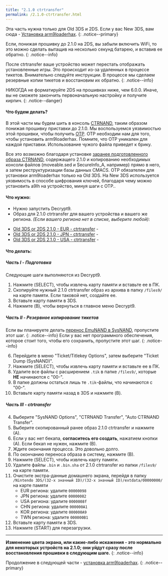 ```yaml
---
title: "2.1.0 ctrtransfer"
permalink: /2.1.0-ctrtransfer.html
---
```


Эта часть нужна только для Old 3DS и 2DS. Если у вас New 3DS, вам сюда - [Установка arm9loaderhax](installing-arm9loaderhax).
{: .notice--primary}

Если, понижая прошивку до 2.1.0 на 2DS, вы забыли включить WiFi, то это можно сделать вытащив на несколько секунд батарею, и вставив ее обратно. 
{: .notice--info}

После ctrtransfer ваше устройство может перестать отображать установленные игры. Это происходит из-за удаленных в процессе тикетов. Внимательно следуйте инструкции. В процессе мы сделаем резервные копии тикетов и восстановим их обратно. 
{: .notice--info}

НИКОГДА не форматируйте 2DS на прошивках ниже, чем 6.0.0. Иначе, вы не сможете закончить первоначальную настройку и получите кирпич.
{: .notice--danger}

#### Что будем делать?

В этой части мы будем шить в консоль [CTRNAND](https://www.3dbrew.org/wiki/Flash_Filesystem#CTR_partition), таким образом понижая прошивку приставки до 2.1.0. Мы воспользуемся уязвимостью этой прошивки, чтобы получить [OTP](otp-info). OTP необходим нам для того, чтобы установить arm9loaderhax. Помните, что OTP уникален для каждой приставки. Использование чужого файла приведет к брику.

Все это возможно благодаря установке [заранее подготовленного образа CTRNAND](https://www.reddit.com/r/3dshacks/comments/4zhe4a/), содержащего 2.1.0 и копированию необходимых консоли файлов (moveable.sed и SecureInfo_A, например) прямо в него, а затем реструктуризации базы данных CMACS.
OTP обязателен для установки arm9loaderhax только на Old 3DS. На New 3DS используется уязвимость в способе шифрования ключей, благодаря чему можно установить a9lh на устройство, минуя шаги с OTP..

#### Что нужно:

* Нужно запустить Decrypt9.
* Образ для 2.1.0 ctrtransfer для вашего устройства и вашего же региона. 
*(Если вашего региона нет в списке, выберите любой)*:
+    [Old 3DS or 2DS 2.1.0 - EUR - ctrtransfer](torrents/2.1.0-4E_ctrtransfer_o3ds.torrent) - <code class="highlighterrouge"><a href="magnet:?xt=urn:btih:89acc9c1b488b8b38251de0ddf07975d6bd354a1&dn=2.1.0-4E%5Fctrtransfer%5Fo3ds.zip&tr=udp%3A%2F%2Ftracker.coppersurfer.tk%3A6969%2Fannounce&tr=udp%3A%2F%2Ftracker.opentrackr.org%3A1337%2Fannounce&tr=http%3A%2F%2Ftracker.opentrackr.org%3A1337%2Fannounce&tr=udp%3A%2F%2Fzer0day.ch%3A1337%2Fannounce&tr=udp%3A%2F%2Ftracker.leechers-paradise.org%3A6969%2Fannounce&tr=http%3A%2F%2Fexplodie.org%3A6969%2Fannounce&tr=udp%3A%2F%2Fexplodie.org%3A6969%2Fannounce&tr=udp%3A%2F%2F9.rarbg.com%3A2710%2Fannounce&tr=udp%3A%2F%2Fp4p.arenabg.com%3A1337%2Fannounce&tr=http%3A%2F%2Fp4p.arenabg.com%3A1337%2Fannounce&tr=udp%3A%2F%2Ftracker.aletorrenty.pl%3A2710%2Fannounce&tr=http%3A%2F%2Ftracker.aletorrenty.pl%3A2710%2Fannounce&tr=http%3A%2F%2Ftracker1.wasabii.com.tw%3A6969%2Fannounce&tr=http%3A%2F%2Ftracker.baravik.org%3A6970%2Fannounce&tr=http%3A%2F%2Ftracker.tfile.me%2Fannounce&tr=udp%3A%2F%2Ftorrent.gresille.org%3A80%2Fannounce&tr=http%3A%2F%2Ftorrent.gresille.org%2Fannounce&tr=udp%3A%2F%2Ftracker.yoshi210.com%3A6969%2Fannounce&tr=udp%3A%2F%2Ftracker.tiny-vps.com%3A6969%2Fannounce&tr=udp%3A%2F%2Ftracker.filetracker.pl%3A8089%2Fannounce"><i class="fa fa-magnet" aria-hidden="true"></i></a></code>     
+    [Old 3DS or 2DS 2.1.0 - JPN - ctrtransfer](torrents/2.1.0-4J_ctrtransfer_o3ds.torrent) - <code class="highlighterrouge"><a href="magnet:?xt=urn:btih:3dbb9c9c85a33c6242f424dcbaebcacdd8a5912b&dn=2.1.0-4J%5Fctrtransfer%5Fo3ds.zip&tr=udp%3A%2F%2Ftracker.coppersurfer.tk%3A6969%2Fannounce&tr=udp%3A%2F%2Ftracker.opentrackr.org%3A1337%2Fannounce&tr=http%3A%2F%2Ftracker.opentrackr.org%3A1337%2Fannounce&tr=udp%3A%2F%2Fzer0day.ch%3A1337%2Fannounce&tr=udp%3A%2F%2Ftracker.leechers-paradise.org%3A6969%2Fannounce&tr=http%3A%2F%2Fexplodie.org%3A6969%2Fannounce&tr=udp%3A%2F%2Fexplodie.org%3A6969%2Fannounce&tr=udp%3A%2F%2F9.rarbg.com%3A2710%2Fannounce&tr=udp%3A%2F%2Fp4p.arenabg.com%3A1337%2Fannounce&tr=http%3A%2F%2Fp4p.arenabg.com%3A1337%2Fannounce&tr=udp%3A%2F%2Ftracker.aletorrenty.pl%3A2710%2Fannounce&tr=http%3A%2F%2Ftracker.aletorrenty.pl%3A2710%2Fannounce&tr=http%3A%2F%2Ftracker1.wasabii.com.tw%3A6969%2Fannounce&tr=http%3A%2F%2Ftracker.baravik.org%3A6970%2Fannounce&tr=http%3A%2F%2Ftracker.tfile.me%2Fannounce&tr=udp%3A%2F%2Ftorrent.gresille.org%3A80%2Fannounce&tr=http%3A%2F%2Ftorrent.gresille.org%2Fannounce&tr=udp%3A%2F%2Ftracker.yoshi210.com%3A6969%2Fannounce&tr=udp%3A%2F%2Ftracker.tiny-vps.com%3A6969%2Fannounce&tr=udp%3A%2F%2Ftracker.filetracker.pl%3A8089%2Fannounce"><i class="fa fa-magnet" aria-hidden="true"></i></a></code>     
+    [Old 3DS or 2DS 2.1.0 - USA - ctrtransfer](torrents/2.1.0-4U_ctrtransfer_o3ds.torrent) - <code class="highlighterrouge"><a href="magnet:?xt=urn:btih:1609ce9ee7b0ed9b6dea0b3e7cca4fc52dad6ff4&dn=2.1.0-4U%5Fctrtransfer%5Fo3ds.zip&tr=udp%3A%2F%2Ftracker.coppersurfer.tk%3A6969%2Fannounce&tr=udp%3A%2F%2Ftracker.opentrackr.org%3A1337%2Fannounce&tr=http%3A%2F%2Ftracker.opentrackr.org%3A1337%2Fannounce&tr=udp%3A%2F%2Fzer0day.ch%3A1337%2Fannounce&tr=udp%3A%2F%2Ftracker.leechers-paradise.org%3A6969%2Fannounce&tr=http%3A%2F%2Fexplodie.org%3A6969%2Fannounce&tr=udp%3A%2F%2Fexplodie.org%3A6969%2Fannounce&tr=udp%3A%2F%2F9.rarbg.com%3A2710%2Fannounce&tr=udp%3A%2F%2Fp4p.arenabg.com%3A1337%2Fannounce&tr=http%3A%2F%2Fp4p.arenabg.com%3A1337%2Fannounce&tr=udp%3A%2F%2Ftracker.aletorrenty.pl%3A2710%2Fannounce&tr=http%3A%2F%2Ftracker.aletorrenty.pl%3A2710%2Fannounce&tr=http%3A%2F%2Ftracker1.wasabii.com.tw%3A6969%2Fannounce&tr=http%3A%2F%2Ftracker.baravik.org%3A6970%2Fannounce&tr=http%3A%2F%2Ftracker.tfile.me%2Fannounce&tr=udp%3A%2F%2Ftorrent.gresille.org%3A80%2Fannounce&tr=http%3A%2F%2Ftorrent.gresille.org%2Fannounce&tr=udp%3A%2F%2Ftracker.yoshi210.com%3A6969%2Fannounce&tr=udp%3A%2F%2Ftracker.tiny-vps.com%3A6969%2Fannounce&tr=udp%3A%2F%2Ftracker.filetracker.pl%3A8089%2Fannounce"><i class="fa fa-magnet" aria-hidden="true"></i></a></code>
#### Что делать:

##### Часть I - Подготовка

Следующие шаги выполняются из Decrypt9. 

1. Нажмите (SELECT), чтобы извлечь карту памяти и вставьте ее в ПК.
2. Скопируйте нужный 2.1.0 ctrtransfer образ из архива в папку `/files9/` на карте памяти. Если таковой нет, создайте ее.
3. Вставьте карту памяти в 3DS.
4. Нажмите (B), чтобы вернуться в главное меню Decrypt9.

##### Часть II - Резервное копирование тикетов
Если вы планируете делать [перенос EmuNAND в SysNAND](move-emunand), пропустите этот шаг.
{: .notice--info}
Если у вас нет программного обеспечения, которое стоит того, чтобы его сохранить, пропустите этот шаг.
{: .notice--info}

6. Перейдите в меню "Ticket/Titlekey Options", затем выберите "Ticket Dump (SysNAND)".
7. Нажмите (SELECT), чтобы извлечь карту памяти и вставьте ее в ПК.
8. Удалите все файлы с расширением `.tik` в папке `/files9/`, которые **НЕ** начинаются с "00-".
9. В папке должны остаться лишь те `.tik`-файлы, что начинаются с "00-".
10. Вставьте карту памяти назад в 3DS и нажмите (B).

##### Часть III - ctrtransfer

4. Выберите "SysNAND Options", "CTRNAND Transfer", "Auto CTRNAND Transfer".
5. Выберите скопированный ранее образ 2.1.0 ctrtransfer и нажмите (А).
6. Если у вас нет бекапа, **согласитесь его создать**, нажатием кнопки (А). Если бекап не нужен, нажмите (В).
7. Ждите окончания процесса. Это довольно долго.
8. По окончанию переноса образа в систему, нажмите (В). 
9. Нажмите (SELECT), чтобы извлечь карту памяти. 
9. Удалите файлы `.bin` и `.bin.sha` от 2.1.0 ctrtransfer из папки `/files9/` на карте памяти.
19. Очистите экстра-данные домашнего экрана, перейдя в папку `/Nintendo 3DS/(32-х значный ID)/(32-х значный ID)/extdata/00000000/` на карте памяти
    + EUR региона: удалите `00000098`
    + JPN региона: удалите `00000082`
    + USA региона: удалите `0000008f`
    + CHN региона: удалите `000000A1`
    + KOR региона: удалите `000000A9`
    + TWN региона: удалите `000000B1`
3. Вставьте карту памяти в 3DS.
11. Нажмите  (START) для перезагрузки.

___

**Изменение цвета экрана, или какие-либо искажения - это нормально для некоторых устройств на 2.1.0; они уйдут сразу после восстановления прошивки в следующим шаге.**
{: .notice--info}

Продолжение в следующей части - [установка arm9loaderhax](installing-arm9loaderhax).
{: .notice--primary}
